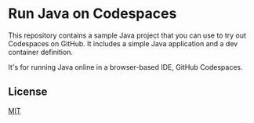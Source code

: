 # Run Java on Codespaces

This repository contains a sample Java project that you can use to try out
Codespaces on GitHub. It includes a simple Java application and a dev container
definition.

It's for running Java online in a browser-based IDE, GitHub Codespaces.

## License

[MIT](https://choosealicense.com/licenses/mit/)
